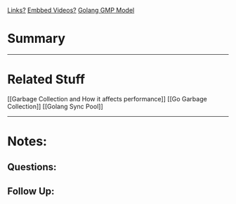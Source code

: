[Links?](#)
[Embbed Videos?](#)
[Golang GMP Model](https://www.sobyte.net/post/2022-07/go-gmp/)
# Summary

----
# Related Stuff
[[Garbage Collection and How it affects performance]]
[[Go Garbage Collection]]
[[Golang Sync Pool]]

----
# Notes:

## Questions:

## Follow Up:
